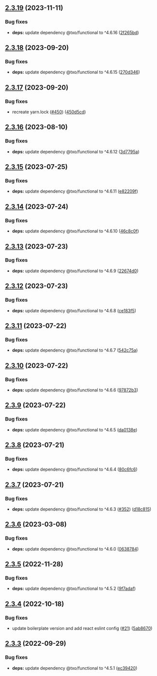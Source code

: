 ## [2.3.19](https://github.com/technology-studio/hooks-react/compare/v2.3.18...v2.3.19) (2023-11-11)


### Bug fixes

* **deps:** update dependency @txo/functional to ^4.6.16 ([2f265bd](https://github.com/technology-studio/hooks-react/commit/2f265bdcbe1a9f56fa7126687c32ae5e61fe7411))

## [2.3.18](https://github.com/technology-studio/hooks-react/compare/v2.3.17...v2.3.18) (2023-09-20)


### Bug fixes

* **deps:** update dependency @txo/functional to ^4.6.15 ([270d346](https://github.com/technology-studio/hooks-react/commit/270d346e40b0dc97b0e980c4dec9f90d3a332d18))

## [2.3.17](https://github.com/technology-studio/hooks-react/compare/v2.3.16...v2.3.17) (2023-09-20)


### Bug fixes

* recreate yarn.lock ([#450](https://github.com/technology-studio/hooks-react/issues/450)) ([450d5cd](https://github.com/technology-studio/hooks-react/commit/450d5cd7af896cd67868e81d9a0fb10b842a99a7))

## [2.3.16](https://github.com/technology-studio/hooks-react/compare/v2.3.15...v2.3.16) (2023-08-10)


### Bug fixes

* **deps:** update dependency @txo/functional to ^4.6.12 ([3d7795a](https://github.com/technology-studio/hooks-react/commit/3d7795aa8dc96fab46a773d5d0a91f633988655e))

## [2.3.15](https://github.com/technology-studio/hooks-react/compare/v2.3.14...v2.3.15) (2023-07-25)


### Bug fixes

* **deps:** update dependency @txo/functional to ^4.6.11 ([e82209f](https://github.com/technology-studio/hooks-react/commit/e82209f1a053b344c6208456fed4644d5de22ac0))

## [2.3.14](https://github.com/technology-studio/hooks-react/compare/v2.3.13...v2.3.14) (2023-07-24)


### Bug fixes

* **deps:** update dependency @txo/functional to ^4.6.10 ([46c8c0f](https://github.com/technology-studio/hooks-react/commit/46c8c0f5faef0e0292002c017b6accaba09e9308))

## [2.3.13](https://github.com/technology-studio/hooks-react/compare/v2.3.12...v2.3.13) (2023-07-23)


### Bug fixes

* **deps:** update dependency @txo/functional to ^4.6.9 ([22674d0](https://github.com/technology-studio/hooks-react/commit/22674d02184c5aa99222ce7b10c17093e79343d7))

## [2.3.12](https://github.com/technology-studio/hooks-react/compare/v2.3.11...v2.3.12) (2023-07-23)


### Bug fixes

* **deps:** update dependency @txo/functional to ^4.6.8 ([ce183f5](https://github.com/technology-studio/hooks-react/commit/ce183f5593973c9523a11357fe753c6d99a2568d))

## [2.3.11](https://github.com/technology-studio/hooks-react/compare/v2.3.10...v2.3.11) (2023-07-22)


### Bug fixes

* **deps:** update dependency @txo/functional to ^4.6.7 ([542c75a](https://github.com/technology-studio/hooks-react/commit/542c75af3545e4f4810f85b018dacfe3c26c2612))

## [2.3.10](https://github.com/technology-studio/hooks-react/compare/v2.3.9...v2.3.10) (2023-07-22)


### Bug fixes

* **deps:** update dependency @txo/functional to ^4.6.6 ([97872b3](https://github.com/technology-studio/hooks-react/commit/97872b32b0890fd939c9c86509975165f47b9aef))

## [2.3.9](https://github.com/technology-studio/hooks-react/compare/v2.3.8...v2.3.9) (2023-07-22)


### Bug fixes

* **deps:** update dependency @txo/functional to ^4.6.5 ([da0138e](https://github.com/technology-studio/hooks-react/commit/da0138e82012eb2eb5a3f3483df7906fbe9d4c15))

## [2.3.8](https://github.com/technology-studio/hooks-react/compare/v2.3.7...v2.3.8) (2023-07-21)


### Bug fixes

* **deps:** update dependency @txo/functional to ^4.6.4 ([80c6fc6](https://github.com/technology-studio/hooks-react/commit/80c6fc66d5e9e2600a329a2e6391f32bd8571bfe))

## [2.3.7](https://github.com/technology-studio/hooks-react/compare/v2.3.6...v2.3.7) (2023-07-21)


### Bug fixes

* **deps:** update dependency @txo/functional to ^4.6.3 ([#352](https://github.com/technology-studio/hooks-react/issues/352)) ([d18c815](https://github.com/technology-studio/hooks-react/commit/d18c8150e9bd786ffbe3d46400c65c972f9e9b35))

## [2.3.6](https://github.com/technology-studio/hooks-react/compare/v2.3.5...v2.3.6) (2023-03-08)


### Bug fixes

* **deps:** update dependency @txo/functional to ^4.6.0 ([0638784](https://github.com/technology-studio/hooks-react/commit/06387840f56697366e4e70eab645038117f8f58f))

## [2.3.5](https://github.com/technology-studio/hooks-react/compare/v2.3.4...v2.3.5) (2022-11-28)


### Bug fixes

* **deps:** update dependency @txo/functional to ^4.5.2 ([9f7adaf](https://github.com/technology-studio/hooks-react/commit/9f7adafd9a5fc46fc137429476f29bdabdf826d5))

## [2.3.4](https://github.com/technology-studio/hooks-react/compare/v2.3.3...v2.3.4) (2022-10-18)


### Bug fixes

* update boilerplate version and add react eslint config ([#21](https://github.com/technology-studio/hooks-react/issues/21)) ([5ab8670](https://github.com/technology-studio/hooks-react/commit/5ab8670e6ada8cb3adac3a52b34d3d9fa354fb82))

## [2.3.3](https://github.com/technology-studio/hooks-react/compare/v2.3.2...v2.3.3) (2022-09-29)


### Bug fixes

* **deps:** update dependency @txo/functional to ^4.5.1 ([ec39420](https://github.com/technology-studio/hooks-react/commit/ec3942050ef62ff5884acbcc7b6bd86f34143f14))
